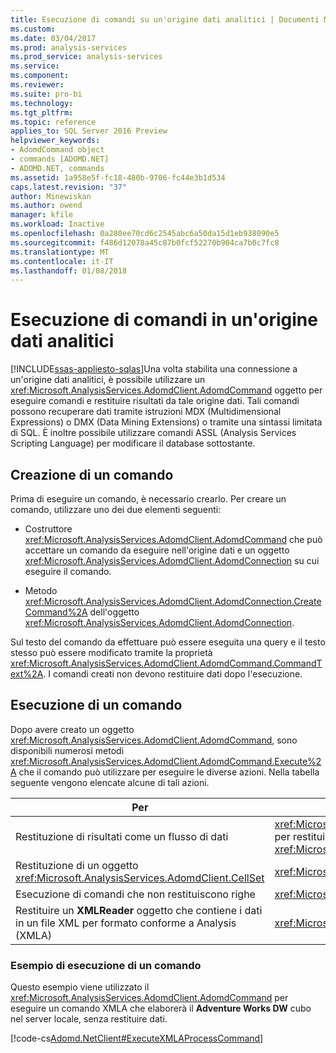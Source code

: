 ```yaml
---
title: Esecuzione di comandi su un'origine dati analitici | Documenti Microsoft
ms.custom: 
ms.date: 03/04/2017
ms.prod: analysis-services
ms.prod_service: analysis-services
ms.service: 
ms.component: 
ms.reviewer: 
ms.suite: pro-bi
ms.technology: 
ms.tgt_pltfrm: 
ms.topic: reference
applies_to: SQL Server 2016 Preview
helpviewer_keywords:
- AdomdCommand object
- commands [ADOMD.NET]
- ADOMD.NET, commands
ms.assetid: 1a958e5f-fc18-480b-9706-fc44e3b1d534
caps.latest.revision: "37"
author: Minewiskan
ms.author: owend
manager: kfile
ms.workload: Inactive
ms.openlocfilehash: 0a280ee70cd6c2545abc6a50da15d1eb938090e5
ms.sourcegitcommit: f486d12078a45c87b0fcf52270b904ca7b0c7fc8
ms.translationtype: MT
ms.contentlocale: it-IT
ms.lasthandoff: 01/08/2018
---
```

# <a name="executing-commands-against-an-analytical-data-source"></a>Esecuzione di comandi in un'origine dati analitici
[!INCLUDE[ssas-appliesto-sqlas](../../includes/ssas-appliesto-sqlas.md)]Una volta stabilita una connessione a un'origine dati analitici, è possibile utilizzare un <xref:Microsoft.AnalysisServices.AdomdClient.AdomdCommand> oggetto per eseguire comandi e restituire risultati da tale origine dati. Tali comandi possono recuperare dati tramite istruzioni MDX (Multidimensional Expressions) o DMX (Data Mining Extensions) o tramite una sintassi limitata di SQL. È inoltre possibile utilizzare comandi ASSL (Analysis Services Scripting Language) per modificare il database sottostante.  
  
## <a name="creating-a-command"></a>Creazione di un comando  
 Prima di eseguire un comando, è necessario crearlo. Per creare un comando, utilizzare uno dei due elementi seguenti:  
  
-   Costruttore <xref:Microsoft.AnalysisServices.AdomdClient.AdomdCommand> che può accettare un comando da eseguire nell'origine dati e un oggetto <xref:Microsoft.AnalysisServices.AdomdClient.AdomdConnection> su cui eseguire il comando.  
  
-   Metodo <xref:Microsoft.AnalysisServices.AdomdClient.AdomdConnection.CreateCommand%2A> dell'oggetto <xref:Microsoft.AnalysisServices.AdomdClient.AdomdConnection>.  
  
 Sul testo del comando da effettuare può essere eseguita una query e il testo stesso può essere modificato tramite la proprietà <xref:Microsoft.AnalysisServices.AdomdClient.AdomdCommand.CommandText%2A>. I comandi creati non devono restituire dati dopo l'esecuzione.  
  
## <a name="running-a-command"></a>Esecuzione di un comando  
 Dopo avere creato un oggetto <xref:Microsoft.AnalysisServices.AdomdClient.AdomdCommand>, sono disponibili numerosi metodi <xref:Microsoft.AnalysisServices.AdomdClient.AdomdCommand.Execute%2A> che il comando può utilizzare per eseguire le diverse azioni. Nella tabella seguente vengono elencate alcune di tali azioni.  
  
|Per|Metodo da utilizzare|  
|--------|---------------------|  
|Restituzione di risultati come un flusso di dati|<xref:Microsoft.AnalysisServices.AdomdClient.AdomdCommand.ExecuteReader%2A> per restituire un oggetto <xref:Microsoft.AnalysisServices.AdomdClient.AdomdDataReader>|  
|Restituzione di un oggetto <xref:Microsoft.AnalysisServices.AdomdClient.CellSet>|<xref:Microsoft.AnalysisServices.AdomdClient.AdomdCommand.ExecuteCellSet%2A>|  
|Esecuzione di comandi che non restituiscono righe|<xref:Microsoft.AnalysisServices.AdomdClient.AdomdCommand.ExecuteNonQuery%2A>|  
|Restituire un **XMLReader** oggetto che contiene i dati in un file XML per formato conforme a Analysis (XMLA)|<xref:Microsoft.AnalysisServices.AdomdClient.AdomdCommand.ExecuteXmlReader%2A>|  
  
### <a name="example-of-running-a-command"></a>Esempio di esecuzione di un comando  
 Questo esempio viene utilizzato il <xref:Microsoft.AnalysisServices.AdomdClient.AdomdCommand> per eseguire un comando XMLA che elaborerà il **Adventure Works DW** cubo nel server locale, senza restituire dati.  
  
 [!code-cs[Adomd.NetClient#ExecuteXMLAProcessCommand](../../analysis-services/multidimensional-models-adomd-net-client/codesnippet/csharp/executing-commands-again_1.cs)]  
  
  
